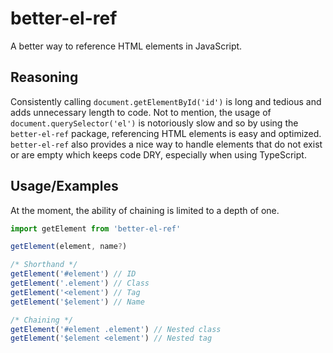 # better-el-ref

A better way to reference HTML elements in JavaScript.

## Reasoning

Consistently calling `document.getElementById('id')` is long and tedious and adds unnecessary length to code. Not to mention, the usage of `document.querySelector('el')` is notoriously slow and so by using the `better-el-ref` package, referencing HTML elements is easy and optimized. `better-el-ref` also provides a nice way to handle elements that do not exist or are empty which keeps code DRY, especially when using TypeScript.

## Usage/Examples

At the moment, the ability of chaining is limited to a depth of one.

```js
import getElement from 'better-el-ref'

getElement(element, name?)

/* Shorthand */
getElement('#element') // ID
getElement('.element') // Class
getElement('<element') // Tag
getElement('$element') // Name

/* Chaining */
getElement('#element .element') // Nested class
getElement('$element <element') // Nested tag
```

